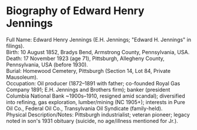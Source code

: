 # Biography of Edward Henry Jennings

Full Name: Edward Henry Jennings (E.H. Jennings; "Edward H. Jennings" in filings).  
Birth: 10 August 1852, Bradys Bend, Armstrong County, Pennsylvania, USA.  
Death: 17 November 1923 (age 71), Pittsburgh, Allegheny County, Pennsylvania, USA (before 1930).  
Burial: Homewood Cemetery, Pittsburgh (Section 14, Lot 84, Private Mausoleum).  
Occupation: Oil producer (1872–1891 with father; co-founded Royal Gas Company 1891; E.H. Jennings and Brothers firm); banker (president Columbia National Bank ~1900s–1910, resigned amid scandal); diversified into refining, gas exploration, lumber/mining (NC 1905+); interests in Pure Oil Co., Federal Oil Co., Transylvania Oil Syndicate (family-held).  
Physical Description/Notes: Pittsburgh industrialist; veteran pioneer; legacy noted in son's 1931 obituary (suicide, no age/illness mentioned for Jr.).
